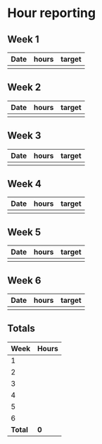 # Hour reporting

## Week 1

Date       | hours | target|
-----------|------|--------|
 |  |  |


## Week 2

Date       | hours | target|
-----------|------|--------|
 |  |  |


## Week 3

Date       | hours | target|
-----------|------|--------|
 |  |  |


## Week 4

Date       | hours | target|
-----------|------|--------|
 |   |   |


## Week 5

Date       | hours | target|
-----------|------|--------|
 |  |  |


## Week 6
Date       | hours| target|
-----------|------|--------|
 |  |  |


## Totals

 Week   | Hours     |
--------|----------|
 1      |       |
 2      |       |
 3      |        |
 4      |        |
 5      |        |
 6      |       |
**Total** | **0**|